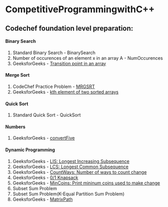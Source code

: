 # CompetitiveProgrammingwithC++
## Codechef foundation level preparation: 
#### Binary Search
1. Standard Binary Search - BinarySearch
2. Number of occurences of an element x in an array A - NumOccurences
3. GeeksforGeeks - [Transition point in an array](https://practice.geeksforgeeks.org/problems/find-transition-point/1)
#### Merge Sort
1. CodeChef Practice Problem - [MRGSRT](https://www.codechef.com/problems/MRGSRT)
2. GeeksforGeeks - [kth element of two sorted arrays](https://practice.geeksforgeeks.org/problems/k-th-element-of-two-sorted-array/0/) 
#### Quick Sort
1. Standard Quick Sort - QuickSort
#### Numbers
1. GeeksforGeeks - [convertFive](https://practice.geeksforgeeks.org/problems/replace-all-0s-with-5/1/)
#### Dynamic Programming
1. GeeksforGeeks - [LIS: Longest Increasing Subsequence](https://practice.geeksforgeeks.org/problems/longest-increasing-subsequence/0/)
2. GeeksforGeeks - [LCS: Longest Common Subsequence](https://practice.geeksforgeeks.org/problems/longest-common-subsequence/0/)
3. GeeksforGeeks - [CountWays: Number of ways to count change](https://practice.geeksforgeeks.org/problems/coin-change/0/)
4. GeeksforGeeks - [0/1 Knapsack](https://practice.geeksforgeeks.org/problems/0-1-knapsack-problem/0/)
5. GeeksforGeeks - [MinCoins: Print mininum coins used to make change](https://practice.geeksforgeeks.org/problems/-minimum-number-of-coins/0/)
6. Subset Sum Problem
7. Subset Sum Problem(K-Equal Partition Sum Problem)
8. GeeksforGeeks - [MatrixPath](https://practice.geeksforgeeks.org/problems/path-in-matrix/0/)
